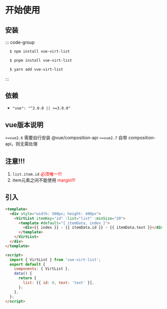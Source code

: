 # 开始使用

## 安装

::: code-group

```sh [npm]
  $ npm install vue-virt-list
```

```sh [pnpm]
  $ pnpm install vue-virt-list
```

```sh [yarn]
  $ yarn add vue-virt-list
```

:::

## 依赖

- `"vue": "^2.0.0 || >=3.0.0"`

## vue版本说明

`<=vue2.6` 需要自行安装 @vue/composition-api
`>=vue2.7` 自带 composition-api，则无需处理

## 注意!!!

1. `list.item.id` <font color="#f00">必须唯一!!!</font>
2. item元素之间不能使用 <font color="#f00">margin!!!</font>

## 引入

```html
<template>
  <div style="width: 500px; height: 400px">
    <VirtList itemKey="id" :list="list" :minSize="20">
      <template #default="{ itemData, index }">
        <div>{{ index }} - {{ itemData.id }} - {{ itemData.text }}</div>
      </template>
    </VirtList>
  </div>
</template>

<script>
  import { VirtList } from 'vue-virt-list';
  export default {
    components: { VirtList },
    data() {
      return {
        list: [{ id: 0, text: 'text' }],
      };
    },
  };
</script>
```
